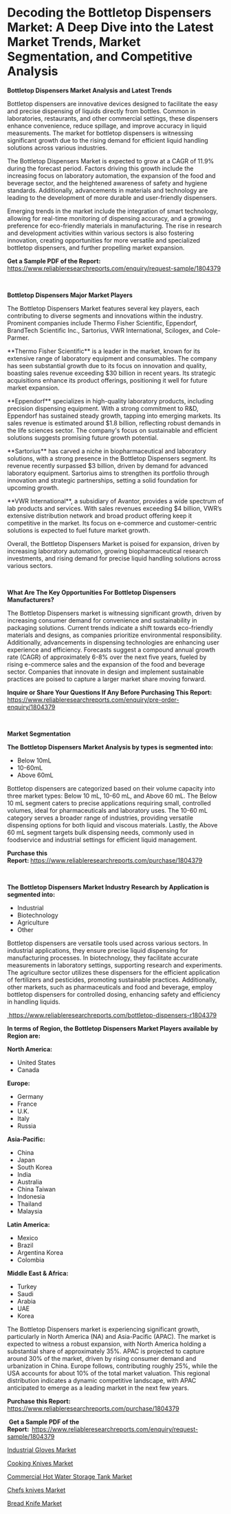 <p><h1>Decoding the Bottletop Dispensers Market: A Deep Dive into the Latest Market Trends, Market Segmentation, and Competitive Analysis</h1></p><p><strong>Bottletop Dispensers Market Analysis and Latest Trends</strong></p>
<p><p>Bottletop dispensers are innovative devices designed to facilitate the easy and precise dispensing of liquids directly from bottles. Common in laboratories, restaurants, and other commercial settings, these dispensers enhance convenience, reduce spillage, and improve accuracy in liquid measurements. The market for bottletop dispensers is witnessing significant growth due to the rising demand for efficient liquid handling solutions across various industries.</p><p>The Bottletop Dispensers Market is expected to grow at a CAGR of 11.9% during the forecast period. Factors driving this growth include the increasing focus on laboratory automation, the expansion of the food and beverage sector, and the heightened awareness of safety and hygiene standards. Additionally, advancements in materials and technology are leading to the development of more durable and user-friendly dispensers. </p><p>Emerging trends in the market include the integration of smart technology, allowing for real-time monitoring of dispensing accuracy, and a growing preference for eco-friendly materials in manufacturing. The rise in research and development activities within various sectors is also fostering innovation, creating opportunities for more versatile and specialized bottletop dispensers, and further propelling market expansion.</p></p>
<p><strong>Get a Sample PDF of the Report:&nbsp;</strong> <a href="https://www.reliableresearchreports.com/enquiry/request-sample/1804379?utm_campaign=31&utm_medium=2&utm_source=Github&utm_content=ia&utm_term=07022025&utm_id=bottletop-dispensers">https://www.reliableresearchreports.com/enquiry/request-sample/1804379</a></p>
<p>&nbsp;</p>
<p><strong>Bottletop Dispensers Major Market Players</strong></p>
<p><p>The Bottletop Dispensers Market features several key players, each contributing to diverse segments and innovations within the industry. Prominent companies include Thermo Fisher Scientific, Eppendorf, BrandTech Scientific Inc., Sartorius, VWR International, Scilogex, and Cole-Parmer.</p><p>**Thermo Fisher Scientific** is a leader in the market, known for its extensive range of laboratory equipment and consumables. The company has seen substantial growth due to its focus on innovation and quality, boasting sales revenue exceeding $30 billion in recent years. Its strategic acquisitions enhance its product offerings, positioning it well for future market expansion.</p><p>**Eppendorf** specializes in high-quality laboratory products, including precision dispensing equipment. With a strong commitment to R&D, Eppendorf has sustained steady growth, tapping into emerging markets. Its sales revenue is estimated around $1.8 billion, reflecting robust demands in the life sciences sector. The company's focus on sustainable and efficient solutions suggests promising future growth potential.</p><p>**Sartorius** has carved a niche in biopharmaceutical and laboratory solutions, with a strong presence in the Bottletop Dispensers segment. Its revenue recently surpassed $3 billion, driven by demand for advanced laboratory equipment. Sartorius aims to strengthen its portfolio through innovation and strategic partnerships, setting a solid foundation for upcoming growth.</p><p>**VWR International**, a subsidiary of Avantor, provides a wide spectrum of lab products and services. With sales revenues exceeding $4 billion, VWR’s extensive distribution network and broad product offering keep it competitive in the market. Its focus on e-commerce and customer-centric solutions is expected to fuel future market growth.</p><p>Overall, the Bottletop Dispensers Market is poised for expansion, driven by increasing laboratory automation, growing biopharmaceutical research investments, and rising demand for precise liquid handling solutions across various sectors.</p></p>
<p>&nbsp;</p>
<p><strong>What Are The Key Opportunities For Bottletop Dispensers Manufacturers?</strong></p>
<p><p>The Bottletop Dispensers market is witnessing significant growth, driven by increasing consumer demand for convenience and sustainability in packaging solutions. Current trends indicate a shift towards eco-friendly materials and designs, as companies prioritize environmental responsibility. Additionally, advancements in dispensing technologies are enhancing user experience and efficiency. Forecasts suggest a compound annual growth rate (CAGR) of approximately 6-8% over the next five years, fueled by rising e-commerce sales and the expansion of the food and beverage sector. Companies that innovate in design and implement sustainable practices are poised to capture a larger market share moving forward.</p></p>
<p><strong>Inquire or Share Your Questions If Any Before Purchasing This Report:</strong> <a href="https://www.reliableresearchreports.com/enquiry/pre-order-enquiry/1804379?utm_campaign=31&utm_medium=2&utm_source=Github&utm_content=ia&utm_term=07022025&utm_id=bottletop-dispensers">https://www.reliableresearchreports.com/enquiry/pre-order-enquiry/1804379</a></p>
<p>&nbsp;</p>
<p><strong>Market Segmentation</strong></p>
<p><strong>The Bottletop Dispensers Market Analysis by types is segmented into:</strong></p>
<p><ul><li>Below 10mL</li><li>10-60mL</li><li>Above 60mL</li></ul></p>
<p><p>Bottletop dispensers are categorized based on their volume capacity into three market types: Below 10 mL, 10-60 mL, and Above 60 mL. The Below 10 mL segment caters to precise applications requiring small, controlled volumes, ideal for pharmaceuticals and laboratory uses. The 10-60 mL category serves a broader range of industries, providing versatile dispensing options for both liquid and viscous materials. Lastly, the Above 60 mL segment targets bulk dispensing needs, commonly used in foodservice and industrial settings for efficient liquid management.</p></p>
<p><strong>Purchase this Report:&nbsp;</strong><a href="https://www.reliableresearchreports.com/purchase/1804379?utm_campaign=31&utm_medium=2&utm_source=Github&utm_content=ia&utm_term=07022025&utm_id=bottletop-dispensers">https://www.reliableresearchreports.com/purchase/1804379</a></p>
<p>&nbsp;</p>
<p><strong>The Bottletop Dispensers Market Industry Research by Application is segmented into:</strong></p>
<p><ul><li>Industrial</li><li>Biotechnology</li><li>Agriculture</li><li>Other</li></ul></p>
<p><p>Bottletop dispensers are versatile tools used across various sectors. In industrial applications, they ensure precise liquid dispensing for manufacturing processes. In biotechnology, they facilitate accurate measurements in laboratory settings, supporting research and experiments. The agriculture sector utilizes these dispensers for the efficient application of fertilizers and pesticides, promoting sustainable practices. Additionally, other markets, such as pharmaceuticals and food and beverage, employ bottletop dispensers for controlled dosing, enhancing safety and efficiency in handling liquids.</p></p>
<p><a href="https://www.reliableresearchreports.com/bottletop-dispensers-r1804379?utm_campaign=31&utm_medium=2&utm_source=Github&utm_content=ia&utm_term=07022025&utm_id=bottletop-dispensers">&nbsp;https://www.reliableresearchreports.com/bottletop-dispensers-r1804379</a></p>
<p><strong>In terms of Region, the Bottletop Dispensers Market Players available by Region are:</strong></p>
<p>
    <p> <strong> North America: </strong>
        <ul>
            <li>United States</li>
            <li>Canada</li>
        </ul>
        </p> 
    <p> <strong> Europe: </strong>
        <ul>
            <li>Germany</li>
            <li>France</li>
            <li>U.K.</li>
            <li>Italy</li>
            <li>Russia</li>
        </ul>
        </p> 
    <p> <strong> Asia-Pacific: </strong>
        <ul>
            <li>China</li>
            <li>Japan</li>
            <li>South Korea</li>
            <li>India</li>
            <li>Australia</li>
            <li>China Taiwan</li>
            <li>Indonesia</li>
            <li>Thailand</li>
            <li>Malaysia</li>
        </ul>
        </p> 
    <p> <strong> Latin America: </strong>
        <ul>
            <li>Mexico</li>
            <li>Brazil</li>
            <li>Argentina Korea</li>
            <li>Colombia</li>
        </ul>
        </p> 
    <p> <strong> Middle East & Africa: </strong>
        <ul>
            <li>Turkey</li>
            <li>Saudi</li>
            <li>Arabia</li>
            <li>UAE</li>
            <li>Korea</li>
        </ul>
    </p>
    </p>
<p><p>The Bottletop Dispensers market is experiencing significant growth, particularly in North America (NA) and Asia-Pacific (APAC). The market is expected to witness a robust expansion, with North America holding a substantial share of approximately 35%. APAC is projected to capture around 30% of the market, driven by rising consumer demand and urbanization in China. Europe follows, contributing roughly 25%, while the USA accounts for about 10% of the total market valuation. This regional distribution indicates a dynamic competitive landscape, with APAC anticipated to emerge as a leading market in the next few years.</p></p>
<p><strong>Purchase this Report: </strong><a href="https://www.reliableresearchreports.com/purchase/1804379?utm_campaign=31&utm_medium=2&utm_source=Github&utm_content=ia&utm_term=07022025&utm_id=bottletop-dispensers">https://www.reliableresearchreports.com/purchase/1804379</a></p>
<p>&nbsp;<strong>Get a Sample PDF of the Report:&nbsp;&nbsp;</strong><a href="https://www.reliableresearchreports.com/enquiry/request-sample/1804379?utm_campaign=31&utm_medium=2&utm_source=Github&utm_content=ia&utm_term=07022025&utm_id=bottletop-dispensers">https://www.reliableresearchreports.com/enquiry/request-sample/1804379</a></p>
<p><strong></strong></p>
<p><p><a href="https://github.com/vioarapoyil/Market-Research-Report-List-1/blob/main/industrial-gloves-market.md?utm_campaign=31&utm_medium=2&utm_source=Github&utm_content=ia&utm_term=07022025&utm_id=bottletop-dispensers">Industrial Gloves Market</a></p><p><a href="https://github.com/boisetwa16/Market-Research-Report-List-1/blob/main/cooking-knives-market.md?utm_campaign=31&utm_medium=2&utm_source=Github&utm_content=ia&utm_term=07022025&utm_id=bottletop-dispensers">Cooking Knives Market</a></p><p><a href="https://github.com/bogganbillie6969/Market-Research-Report-List-1/blob/main/commercial-hot-water-storage-tank-market.md?utm_campaign=31&utm_medium=2&utm_source=Github&utm_content=ia&utm_term=07022025&utm_id=bottletop-dispensers">Commercial Hot Water Storage Tank Market</a></p><p><a href="https://github.com/zupankocka/Market-Research-Report-List-1/blob/main/chefs-knives-market.md?utm_campaign=31&utm_medium=2&utm_source=Github&utm_content=ia&utm_term=07022025&utm_id=bottletop-dispensers">Chefs knives Market</a></p><p><a href="https://github.com/crooneinis80/Market-Research-Report-List-1/blob/main/bread-knife-market.md?utm_campaign=31&utm_medium=2&utm_source=Github&utm_content=ia&utm_term=07022025&utm_id=bottletop-dispensers">Bread Knife Market</a></p></p>